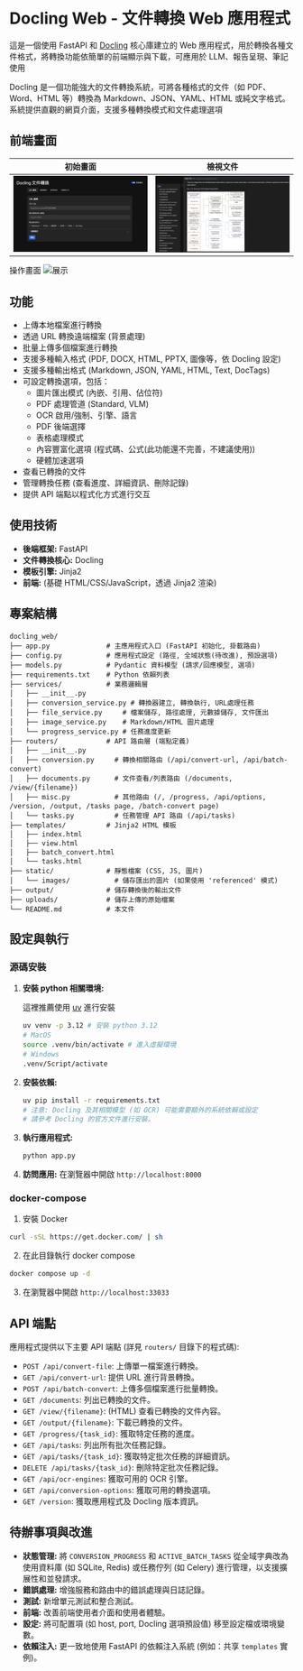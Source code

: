 # Docling Web - 文件轉換 Web 應用程式

這是一個使用 FastAPI 和 [Docling](https://github.com/docling-project/docling) 核心庫建立的 Web 應用程式，用於轉換各種文件格式，將轉換功能依簡單的前端顯示與下載，可應用於 LLM、報告呈現、筆記使用

Docling 是一個功能強大的文件轉換系統，可將各種格式的文件（如 PDF、Word、HTML 等）轉換為 Markdown、JSON、YAML、HTML 或純文字格式。系統提供直觀的網頁介面，支援多種轉換模式和文件處理選項

## 前端畫面
| 初始畫面     | 檢視文件   |
| ----------- | -------------|
|![前端畫面](docs/frontend.png)| ![檢視文件](docs/files.png)|

操作畫面
![展示](docs/display.gif)

## 功能

*   上傳本地檔案進行轉換
*   透過 URL 轉換遠端檔案 (背景處理)
*   批量上傳多個檔案進行轉換
*   支援多種輸入格式 (PDF, DOCX, HTML, PPTX, 圖像等，依 Docling 設定)
*   支援多種輸出格式 (Markdown, JSON, YAML, HTML, Text, DocTags)
*   可設定轉換選項，包括：
    *   圖片匯出模式 (內嵌、引用、佔位符)
    *   PDF 處理管道 (Standard, VLM)
    *   OCR 啟用/強制、引擎、語言
    *   PDF 後端選擇
    *   表格處理模式
    *   內容豐富化選項 (程式碼、公式(此功能還不完善，不建議使用))
    *   硬體加速選項
*   查看已轉換的文件
*   管理轉換任務 (查看進度、詳細資訊、刪除記錄)
*   提供 API 端點以程式化方式進行交互

## 使用技術

*   **後端框架:** FastAPI
*   **文件轉換核心:** Docling
*   **模板引擎:** Jinja2
*   **前端:** (基礎 HTML/CSS/JavaScript，透過 Jinja2 渲染)

## 專案結構

```
docling_web/
├── app.py              # 主應用程式入口 (FastAPI 初始化, 掛載路由)
├── config.py           # 應用程式設定 (路徑, 全域狀態(待改進), 預設選項)
├── models.py           # Pydantic 資料模型 (請求/回應模型, 選項)
├── requirements.txt    # Python 依賴列表
├── services/           # 業務邏輯層
│   ├── __init__.py
│   ├── conversion_service.py # 轉換器建立, 轉換執行, URL處理任務
│   ├── file_service.py     # 檔案儲存, 路徑處理, 元數據儲存, 文件匯出
│   ├── image_service.py    # Markdown/HTML 圖片處理
│   └── progress_service.py # 任務進度更新
├── routers/            # API 路由層 (端點定義)
│   ├── __init__.py
│   ├── conversion.py     # 轉換相關路由 (/api/convert-url, /api/batch-convert)
│   ├── documents.py      # 文件查看/列表路由 (/documents, /view/{filename})
│   ├── misc.py           # 其他路由 (/, /progress, /api/options, /version, /output, /tasks page, /batch-convert page)
│   └── tasks.py          # 任務管理 API 路由 (/api/tasks)
├── templates/          # Jinja2 HTML 模板
│   ├── index.html
│   ├── view.html
│   ├── batch_convert.html
│   └── tasks.html
├── static/             # 靜態檔案 (CSS, JS, 圖片)
│   └── images/           # 儲存匯出的圖片 (如果使用 'referenced' 模式)
├── output/             # 儲存轉換後的輸出文件
├── uploads/            # 儲存上傳的原始檔案
└── README.md           # 本文件
```

## 設定與執行

### 源碼安裝
1. **安裝 python 相關環境:**
    
    這裡推薦使用 [uv](https://github.com/astral-sh/uv) 進行安裝
    ```bash
    uv venv -p 3.12 # 安裝 python 3.12
    # MacOS
    source .venv/bin/activate # 進入虛擬環境
    # Windows
    .venv/Script/activate
    ```
2.  **安裝依賴:**
    ```bash
    uv pip install -r requirements.txt 
    # 注意: Docling 及其相關模型 (如 OCR) 可能需要額外的系統依賴或設定
    # 請參考 Docling 的官方文件進行安裝。
    ```

3.  **執行應用程式:**
    ```bash
    python app.py
    ```

4.  **訪問應用:**
    在瀏覽器中開啟 `http://localhost:8000`

### docker-compose
1. 安裝 Docker
```bash
curl -sSL https://get.docker.com/ | sh
```
2. 在此目錄執行 docker compose
```bash
docker compose up -d
```
3. 在瀏覽器中開啟 `http://localhost:33033` 


## API 端點

應用程式提供以下主要 API 端點 (詳見 `routers/` 目錄下的程式碼):

*   `POST /api/convert-file`: 上傳單一檔案進行轉換。
*   `GET /api/convert-url`: 提供 URL 進行背景轉換。
*   `POST /api/batch-convert`: 上傳多個檔案進行批量轉換。
*   `GET /documents`: 列出已轉換的文件。
*   `GET /view/{filename}`: (HTML) 查看已轉換的文件內容。
*   `GET /output/{filename}`: 下載已轉換的文件。
*   `GET /progress/{task_id}`: 獲取特定任務的進度。
*   `GET /api/tasks`: 列出所有批次任務記錄。
*   `GET /api/tasks/{task_id}`: 獲取特定批次任務的詳細資訊。
*   `DELETE /api/tasks/{task_id}`: 刪除特定批次任務記錄。
*   `GET /api/ocr-engines`: 獲取可用的 OCR 引擎。
*   `GET /api/conversion-options`: 獲取可用的轉換選項。
*   `GET /version`: 獲取應用程式及 Docling 版本資訊。

## 待辦事項與改進

*   **狀態管理:** 將 `CONVERSION_PROGRESS` 和 `ACTIVE_BATCH_TASKS` 從全域字典改為使用資料庫 (如 SQLite, Redis) 或任務佇列 (如 Celery) 進行管理，以支援擴展性和並發請求。
*   **錯誤處理:** 增強服務和路由中的錯誤處理與日誌記錄。
*   **測試:** 新增單元測試和整合測試。
*   **前端:** 改善前端使用者介面和使用者體驗。
*   **設定:** 將可配置項 (如 host, port, Docling 選項預設值) 移至設定檔或環境變數。
*   **依賴注入:** 更一致地使用 FastAPI 的依賴注入系統 (例如：共享 `templates` 實例)。
